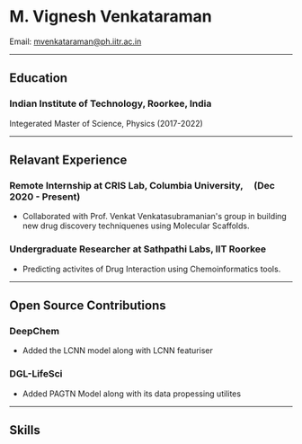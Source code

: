 # M. Vignesh Venkataraman
Email: mvenkataraman@ph.iitr.ac.in

---
## Education
### Indian Institute of Technology, Roorkee, India 
  Integerated Master of Science, Physics 
  (2017-2022)
  
---
## Relavant Experience
### Remote Internship at CRIS Lab, Columbia University, &nbsp;   &nbsp; (Dec 2020 - Present)
  * Collaborated with Prof. Venkat Venkatasubramanian's group in building new drug discovery techniquenes using Molecular Scaffolds.

### Undergraduate Researcher at Sathpathi Labs, IIT Roorkee
  * Predicting activites of Drug Interaction using Chemoinformatics tools.

---
## Open Source Contributions
### DeepChem
  * Added the LCNN model along with LCNN featuriser

### DGL-LifeSci
  * Added PAGTN Model along with its data propessing utilites

---
## Skills
